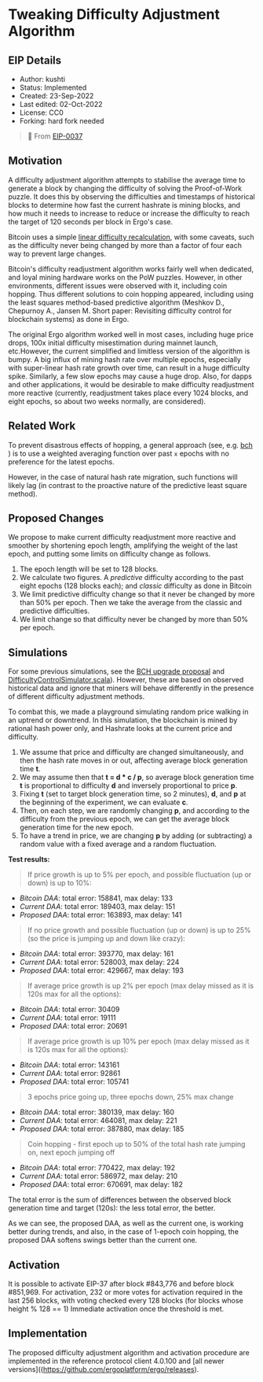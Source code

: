# Tweaking Difficulty Adjustment Algorithm


## EIP Details

* Author: kushti
* Status: Implemented
* Created: 23-Sep-2022
* Last edited: 02-Oct-2022
* License: CC0
* Forking: hard fork needed 

> 🔗 From [EIP-0037](https://github.com/ergoplatform/eips/blob/ddbca24fef5e91e0c80c6881fc31d8831ae69768/eip-0037.md)


## Motivation 

A difficulty adjustment algorithm attempts to stabilise the average time to generate a block by changing the difficulty of solving the Proof-of-Work puzzle. It does this by observing the difficulties and timestamps of historical blocks to determine how fast the current hashrate is mining blocks, and how much it needs to increase to reduce or increase the difficulty to reach the target of 120 seconds per block in Ergo's case.  

Bitcoin uses a simple [linear difficulty recalculation](https://en.bitcoinwiki.org/wiki/Difficulty_in_Mining), with some caveats, such as the difficulty never being changed by more than a factor of four each way to prevent large changes. 

Bitcoin's difficulty readjustment algorithm works fairly well when dedicated, and loyal mining hardware works on the PoW puzzles. However, in other environments, different issues were observed with it, including coin hopping. Thus different solutions to coin hopping appeared, including using the least squares method-based predictive algorithm (Meshkov D., Chepurnoy A., Jansen M. Short paper: Revisiting difficulty control for blockchain systems) as done in Ergo.

The original Ergo algorithm worked well in most cases, including huge price drops, 100x initial difficulty misestimation during mainnet launch, etc.However, the current simplified and limitless version of the algorithm is bumpy. A big influx of mining hash rate over multiple epochs, especially with super-linear hash rate growth over time, can result in a huge difficulty spike. Similarly, a few slow epochs may cause a huge drop. Also, for dapps and other applications, it would be desirable to make difficulty readjustment more reactive (currently, readjustment takes place every 1024 blocks, and eight epochs, so about two weeks normally, are considered).   

## Related Work

To prevent disastrous effects of hopping, a general approach (see, e.g. [bch](https://read.cash/@jtoomim/bch-upgrade-proposal-use-asert-as-the-new-daa-1d875696) ) is to use a weighted averaging function over past `x` epochs with no preference for the latest epochs.

However, in the case of natural hash rate migration, such functions will likely lag (in contrast to the proactive nature of the predictive least square method). 

## Proposed Changes

We propose to make current difficulty readjustment more reactive and smoother by shortening epoch length, amplifying the weight of the last epoch, and putting some limits on difficulty change as follows.

1. The epoch length will be set to 128 blocks. 
2. We calculate two figures. A *predictive* difficulty according to the past eight epochs (128 blocks each); and *classic* difficulty as done in Bitcoin
3. We limit predictive difficulty change so that it never be changed by more than 50% per epoch. Then we take the average from the classic and predictive difficulties. 
4. We limit change so that difficulty never be changed by more than 50% per epoch.


## Simulations

For some previous simulations, see the [BCH upgrade proposal](https://read.cash/@jtoomim/bch-upgrade-proposal-use-asert-as-the-new-daa-1d875696) and [DifficultyControlSimulator.scala](https://github.com/ergoplatform/ergo/blob/0af9dd9d8846d672c1e2a77f8ab29963fa5acd1e/src/test/scala/org/ergoplatform/tools/DifficultyControlSimulator.scala)). However, these are based on observed historical data and ignore that miners will behave differently in the presence of different difficulty adjustment methods.

To combat this, we made a playground simulating random price walking in an uptrend or downtrend. In this simulation, the blockchain is mined by rational hash power only, and Hashrate looks at the current price and difficulty. 

1. We assume that price and difficulty are changed simultaneously, and then the hash rate moves in or out, affecting average block generation time **t**. 
2. We may assume then that **t = d * c / p**, so average block generation time **t** is proportional to difficulty **d** and inversely proportional to price **p**. 
3. Fixing **t** (set to target block generation time, so 2 minutes), **d**, and **p** at the beginning of the experiment, we can evaluate **c**. 
4. Then, on each step, we are randomly changing **p**, and according to the difficulty from the previous epoch, we can get the average block generation time for the new epoch.
5. To have a trend in price, we are changing **p** by adding (or subtracting) a random value with a fixed average and a random fluctuation. 

**Test results:**

> If price growth is up to 5% per epoch, and possible fluctuation (up or down) is up to 10%:

- *Bitcoin DAA*: total error: 158841, max delay: 133
- *Current DAA*: total error: 189403, max delay: 151
- *Proposed DAA*: total error: 163893, max delay: 141 


> If no price growth and possible fluctuation (up or down) is up to 25% (so the price is jumping up and down like crazy):

- *Bitcoin DAA*: total error: 393770, max delay: 161
- *Current DAA*: total error: 528003, max delay: 224
- *Proposed DAA*: total error: 429667, max delay: 193 

> If average price growth is up 2% per epoch (max delay missed as it is 120s max for all the options):

- *Bitcoin DAA*: total error: 30409
- *Current DAA*: total error: 19111
- *Proposed DAA*: total error: 20691

> If average price growth is up 10% per epoch (max delay missed as it is 120s max for all the options):

- *Bitcoin DAA*: total error: 143161
- *Current DAA*: total error: 92861
- *Proposed DAA*: total error: 105741

> 3 epochs price going up, three epochs down, 25% max change

- *Bitcoin DAA*: total error: 380139, max delay: 160
- *Current DAA*: total error: 464081, max delay: 221
- *Proposed DAA*: total error: 387880, max delay: 185

> Coin hopping - first epoch up to 50% of the total hash rate jumping on, next epoch jumping off 

- *Bitcoin DAA*: total error: 770422, max delay: 192
- *Current DAA*: total error: 586972, max delay: 210
- *Proposed DAA*: total error: 670691, max delay: 182

The total error is the sum of differences between the observed block generation time and target (120s): the less total error, the better.

As we can see, the proposed DAA, as well as the current one, is working better during trends, and also, in the case of 1-epoch coin hopping, the proposed DAA softens swings better than the current one. 

## Activation

It is possible to activate EIP-37 after block #843,776 and before block #851,969. 
For activation, 232 or more votes for activation required in the last 256 blocks, with voting checked every 128 blocks (for blocks whose height % 128 == 1)
Immediate activation once the threshold is met. 

## Implementation

The proposed difficulty adjustment algorithm and activation procedure are implemented in the reference protocol client 4.0.100 and [all newer versions]((https://github.com/ergoplatform/ergo/releases).


